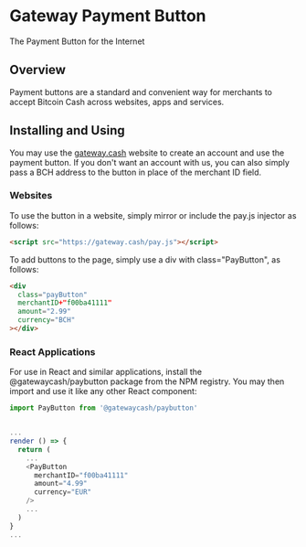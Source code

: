 # Gateway Payment Button

The Payment Button for the Internet

## Overview

Payment buttons are a standard and convenient way for merchants to accept
Bitcoin Cash across websites, apps and services.

## Installing and Using

You may use the [gateway.cash](https://gateway.cash) website to create an
account and use the payment button. If you don't want an account with us,
you can also simply pass a BCH address to the button in place of the merchant ID
field.

### Websites

To use the button in a website, simply mirror or include the pay.js injector
as follows:

```HTML
<script src="https://gateway.cash/pay.js"></script>
```

To add buttons to the page, simply use a div with class="PayButton", as follows:

```HTML
<div
  class="payButton"
  merchantID+"f00ba41111"
  amount="2.99"
  currency="BCH"
></div>
```

### React Applications

For use in React and similar applications, install the @gatewaycash/paybutton
package from the NPM registry. You may then import and use it like any other
React component:

```JavaScript
import PayButton from '@gatewaycash/paybutton'


...
render () => {
  return (
    ...
    <PayButton
      merchantID="f00ba41111"
      amount="4.99"
      currency="EUR"
    />
    ...
  )
}
...
```

